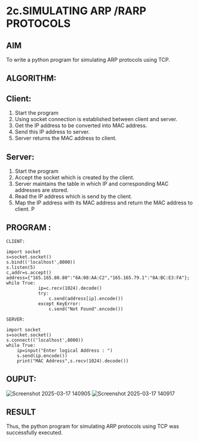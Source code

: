 # 2c.SIMULATING ARP /RARP PROTOCOLS
## AIM
To write a python program for simulating ARP protocols using TCP.
## ALGORITHM:
## Client:
1. Start the program
2. Using socket connection is established between client and server.
3. Get the IP address to be converted into MAC address.
4. Send this IP address to server.
5. Server returns the MAC address to client.
## Server:
1. Start the program
2. Accept the socket which is created by the client.
3. Server maintains the table in which IP and corresponding MAC addresses are
stored.
4. Read the IP address which is send by the client.
5. Map the IP address with its MAC address and return the MAC address to client.
P
## PROGRAM :
```
CLIENT: 
 
import socket 
s=socket.socket() 
s.bind(('localhost',8000)) 
s.listen(5) 
c,addr=s.accept() 
address={"165.165.80.80":"6A:08:AA:C2","165.165.79.1":"8A:BC:E3:FA"}; 
while True: 
            ip=c.recv(1024).decode() 
            try: 
                c.send(address[ip].encode()) 
            except KeyError: 
                c.send("Not Found".encode())
```
```
SERVER: 
 
import socket 
s=socket.socket() 
s.connect(('localhost',8000)) 
while True:   
    ip=input("Enter logical Address : ") 
    s.send(ip.encode()) 
    print("MAC Address",s.recv(1024).decode()) 
```
## OUPUT:
![Screenshot 2025-03-17 140905](https://github.com/user-attachments/assets/2565f724-7fbf-4804-a649-ef12c586e1ed)
![Screenshot 2025-03-17 140917](https://github.com/user-attachments/assets/62d1c794-6509-4f0b-aba0-20c58c08ddc5)

## RESULT
Thus, the python program for simulating ARP protocols using TCP was successfully 
executed.

